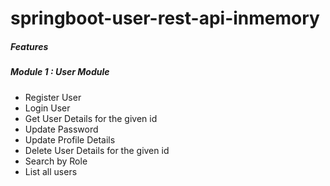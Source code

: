 # springboot-user-rest-api-inmemory


##### Features

##### Module 1 : User Module
* Register User
* Login User
* Get User Details for the given id
* Update Password
* Update Profile Details
* Delete User Details for the given id
* Search by Role
* List all users
